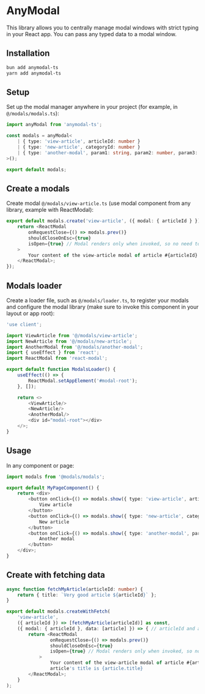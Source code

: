 # AnyModal

This library allows you to centrally manage modal windows with strict typing in your React app. You can pass any typed data to a modal window.

## Installation

```bash
bun add anymodal-ts
yarn add anymodal-ts
```

## Setup

Set up the modal manager anywhere in your project (for example, in `@/modals/modals.ts`):

```ts
import anyModal from 'anymodal-ts';

const modals = anyModal<
    | { type: 'view-article', articleId: number }
    | { type: 'new-article', categoryId: number }
    | { type: 'another-modal', param1: string, param2: number, param3: number[] }
>();

export default modals;
```

## Create a modals

Create modal `@/modals/view-article.ts` (use modal component from any library, example with ReactModal):

```ts
export default modals.create('view-article', ({ modal: { articleId } }) => {
    return <ReactModal
        onRequestClose={() => modals.prev()}
        shouldCloseOnEsc={true}
        isOpen={true} // Modal renders only when invoked, so no need to manage this manually
    >
        Your content of the view-article modal of article #{articleId} 
    </ReactModal>;
});
```

## Modals loader

Create a loader file, such as `@/modals/loader.ts`, to register your modals and configure the modal library (make sure to invoke this component in your layout or app root):

```ts
'use client';

import ViewArticle from '@/modals/view-article';
import NewArticle from '@/modals/new-article';
import AnotherModal from '@/modals/another-modal';
import { useEffect } from 'react';
import ReactModal from 'react-modal';

export default function ModalsLoader() {
    useEffect(() => {
        ReactModal.setAppElement('#modal-root');
    }, []);

    return <>
        <ViewArticle/>
        <NewArticle/>
        <AnotherModal/>
        <div id="modal-root"></div>
    </>;
}
```

## Usage

In any component or page:

```ts
import modals from '@modals/modals';

export default MyPageComponent() {
    return <div>
        <button onClick={() => modals.show({ type: 'view-article', articleId: 15 })}>
            View article
        </button>
        <button onClick={() => modals.show({ type: 'new-article', categoryId: 6 })}>
            New article
        </button>
        <button onClick={() => modals.show({ type: 'another-modal', param1: 'param1', param2: 2, param3: [3, 2, 1] })}>
            Another modal
        </button>
    </div>;
}
```


## Create with fetching data

```ts
async function fetchMyArticle(articleId: number) {
    return { title: `Very good article ${articleId}` };
}

export default modals.createWithFetch(
    'view-article',
    ({ articleId }) => [fetchMyArticle(articleId)] as const,
    ({ modal: { articleId }, data: [article] }) => { // articleId and article object are fully typed
        return <ReactModal
                onRequestClose={() => modals.prev()}
                shouldCloseOnEsc={true}
                isOpen={true} // Modal renders only when invoked, so no need to manage this manually
            >
                Your content of the view-article modal of article #{articleId},
                article's title is {article.title}
        </ReactModal>;
    }
);
```